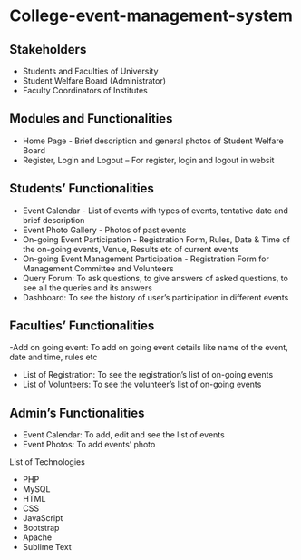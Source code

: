 # College-event-management-system

## Stakeholders
- Students and Faculties of University
- Student Welfare Board (Administrator)
- Faculty Coordinators of Institutes

## Modules and Functionalities
- Home Page - Brief description and general photos of Student Welfare Board 
- Register, Login and Logout – For register, login and logout in websit

## Students’ Functionalities
- Event Calendar - List of events with types of events, tentative date and brief description 
- Event Photo Gallery - Photos of past events 
- On-going Event Participation - Registration Form, Rules, Date & Time of the on-going events, Venue, Results etc of current events 
- On-going Event Management Participation - Registration Form for Management Committee and Volunteers 
- Query Forum: To ask questions, to give answers of asked questions, to see all the queries and its answers 
- Dashboard: To see the history of user’s participation in different events

## Faculties’ Functionalities
-Add on going event: To add on going event details like name of the event, date and time, rules etc
- List of Registration: To see the registration’s list of on-going events
- List of Volunteers: To see the volunteer’s list of on-going events 

## Admin’s Functionalities
- Event Calendar: To add, edit and see the list of events 
- Event Photos: To add events’ photo

List of Technologies
- PHP
- MySQL
- HTML
- CSS
- JavaScript
- Bootstrap 
- Apache
- Sublime Text
